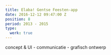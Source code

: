 ```yaml
---
title: Elaba! Gentse Feesten-app
date: 2016-12-12 09:47:00 Z
position: 8
period: 2013 - 2015
type:
  werk: true
---
```


concept & UI - communicatie - grafisch ontwerp